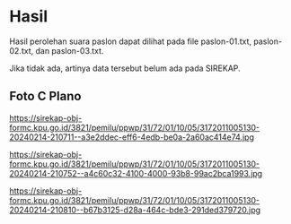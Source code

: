 # Hasil

Hasil perolehan suara paslon dapat dilihat pada file paslon-01.txt, paslon-02.txt, dan paslon-03.txt.

Jika tidak ada, artinya data tersebut belum ada pada SIREKAP.

## Foto C Plano

https://sirekap-obj-formc.kpu.go.id/3821/pemilu/ppwp/31/72/01/10/05/3172011005130-20240214-210711--a3e2ddec-eff6-4edb-be0a-2a60ac414e74.jpg

https://sirekap-obj-formc.kpu.go.id/3821/pemilu/ppwp/31/72/01/10/05/3172011005130-20240214-210752--a4c60c32-4100-4000-93b8-99ac2bca1993.jpg

https://sirekap-obj-formc.kpu.go.id/3821/pemilu/ppwp/31/72/01/10/05/3172011005130-20240214-210810--b67b3125-d28a-464c-bde3-291ded379720.jpg
